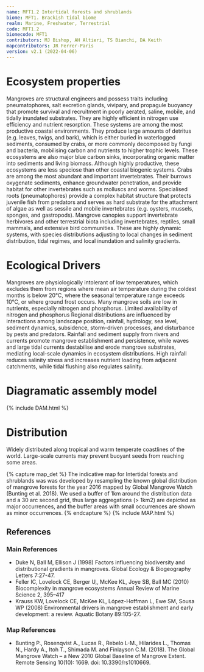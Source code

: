 ```yaml
---
name: MFT1.2 Intertidal forests and shrublands
biome: MFT1. Brackish tidal biome
realm: Marine, Freshwater, Terrestrial
code: MFT1.2
biomecode: MFT1
contributors: MJ Bishop, AH Altieri, TS Bianchi, DA Keith
mapcontributors: JR Ferrer-Paris
version: v2.1 (2022-04-06)
---
```

# Ecosystem properties

Mangroves are structural engineers and possess traits including pneumatophores, salt excretion glands, vivipary, and propagule buoyancy that promote survival and recruitment in poorly aerated, saline, mobile, and tidally inundated substrates. They are highly efficient in nitrogen use efficiency and nutrient resorption. These systems are among the most productive coastal environments. They produce large amounts of detritus (e.g. leaves, twigs, and bark), which is either buried in waterlogged sediments, consumed by crabs, or more commonly decomposed by fungi and bacteria, mobilising carbon and nutrients to higher trophic levels. These ecosystems are also major blue carbon sinks, incorporating organic matter into sediments and living biomass. Although highly productive, these ecosystems are less speciose than other coastal biogenic systems. Crabs are among the most abundant and important invertebrates. Their burrows oxygenate sediments, enhance groundwater penetration, and provide habitat for other invertebrates such as molluscs and worms. Specialised roots (pneumatophores) provide a complex habitat structure that protects juvenile fish from predators and serves as hard substrate for the attachment of algae as well as sessile and mobile invertebrates (e.g. oysters, mussels, sponges, and gastropods). Mangrove canopies support invertebrate herbivores and other terrestrial biota including invertebrates, reptiles, small mammals, and extensive bird communities. These are highly dynamic systems, with species distributions adjusting to local changes in sediment distribution, tidal regimes, and local inundation and salinity gradients.

# Ecological Drivers

Mangroves are physiologically intolerant of low temperatures, which excludes them from regions where mean air temperature during the coldest months is below 20°C, where the seasonal temperature range exceeds 10°C, or where ground frost occurs. Many mangrove soils are low in nutrients, especially nitrogen and phosphorus. Limited availability of nitrogen and phosphorus Regional distributions are influenced by interactions among landscape position, rainfall, hydrology, sea level, sediment dynamics, subsidence, storm-driven processes, and disturbance by pests and predators. Rainfall and sediment supply from rivers and currents promote mangrove establishment and persistence, while waves and large tidal currents destabilise and erode mangrove substrates, mediating local-scale dynamics in ecosystem distributions. High rainfall reduces salinity stress and increases nutrient loading from adjacent catchments, while tidal flushing also regulates salinity.

# Diagramatic assembly model

{% include DAM.html %}

# Distribution

Widely distributed along tropical and warm temperate coastlines of the world. Large-scale currents may prevent buoyant seeds from reaching some areas.

{% capture map_det %}
The indicative map for Intertidal forests and shrublands was was developed by resampling the known global distribution of mangrove forests for the year 2016 mapped by Global Mangrove Watch (Bunting et al. 2018). We used a buffer of 1km around the distribution data and a 30 arc second grid, thus large aggregations (> 1km2) are depicted as major occurrences, and the buffer areas with small occurrences are shown as minor occurrences.
{% endcapture %}
{% include MAP.html %}

## References
### Main References
* Duke N, Ball M, Ellison J (1998) Factors influencing biodiversity and distributional gradients in mangroves. Global Ecology & Biogeography Letters 7:27-47.
* Feller IC, Lovelock CE, Berger U,, McKee KL, Joye SB, Ball MC (2010) Biocomplexity in mangrove ecosystems Annual Review of Marine Science 2, 395–417 
* Krauss KW, Lovelock CE, McKee KL, López-Hoffman L, Ewe SM, Sousa WP (2008) Environmental drivers in mangrove establishment and early development: a review. Aquatic Botany 89:105-27.
### Map References
* Bunting P., Rosenqvist A., Lucas R., Rebelo L-M., Hilarides L., Thomas N., Hardy A., Itoh T., Shimada M. and Finlayson C.M. (2018). The Global Mangrove Watch – a New 2010 Global Baseline of Mangrove Extent. Remote Sensing 10(10): 1669. doi: 10.3390/rs1010669.
